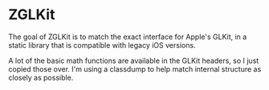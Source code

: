 # ZGLKit

The goal of ZGLKit is to match the exact interface for Apple's GLKit, in a static library that is compatible with legacy iOS versions.

A lot of the basic math functions are available in the GLKit headers, so I just copied those over. I'm using a classdump to help match internal structure as closely as possible.
